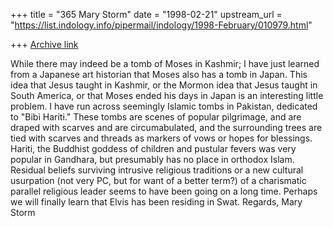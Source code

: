 +++
title = "365 Mary Storm"
date = "1998-02-21"
upstream_url = "https://list.indology.info/pipermail/indology/1998-February/010979.html"

+++
[Archive link](https://list.indology.info/pipermail/indology/1998-February/010979.html)

While there may indeed be a tomb of Moses in Kashmir; I have just
learned from a Japanese art historian that Moses also has a tomb in
Japan.
This idea that Jesus taught in Kashmir, or the Mormon idea that Jesus
taught in South America, or that Moses ended his days in Japan is an
interesting little problem.
I have run across seemingly Islamic tombs in Pakistan, dedicated to
"Bibi Hariti." These tombs are scenes of popular pilgrimage, and are
draped with scarves and are circumabulated, and the surrounding trees
are tied with scarves and threads as markers of vows or hopes for
blessings. Hariti, the Buddhist goddess of children and pustular fevers
was very popular in Gandhara, but presumably has no place in orthodox
Islam.
Residual beliefs surviving intrusive religious traditions or a new
cultural usurpation (not very PC, but for want of a better term?) of a
charismatic parallel religious leader seems to have been going on a long
time.
Perhaps we will finally learn that Elvis has been residing in Swat.
Regards,
Mary Storm



